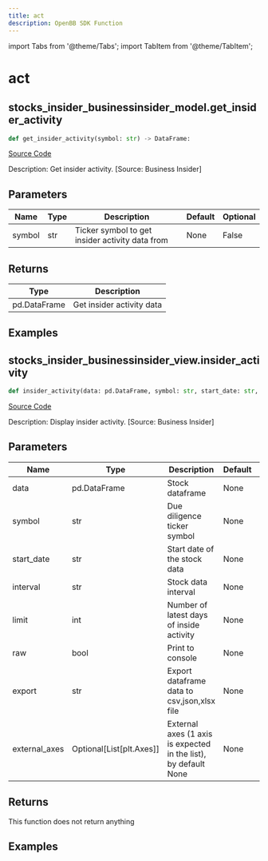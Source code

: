 ```yaml
---
title: act
description: OpenBB SDK Function
---
```


import Tabs from '@theme/Tabs';
import TabItem from '@theme/TabItem';

# act

<Tabs>
<TabItem value="model" label="Model" default>

## stocks_insider_businessinsider_model.get_insider_activity

```python title='openbb_terminal/stocks/insider/businessinsider_model.py'
def get_insider_activity(symbol: str) -> DataFrame:
```
[Source Code](https://github.com/OpenBB-finance/OpenBBTerminal/tree/main/openbb_terminal/stocks/insider/businessinsider_model.py#L17)

Description: Get insider activity. [Source: Business Insider]

## Parameters

| Name | Type | Description | Default | Optional |
| ---- | ---- | ----------- | ------- | -------- |
| symbol | str | Ticker symbol to get insider activity data from | None | False |

## Returns

| Type | Description |
| ---- | ----------- |
| pd.DataFrame | Get insider activity data |

## Examples



</TabItem>
<TabItem value="view" label="View">

## stocks_insider_businessinsider_view.insider_activity

```python title='openbb_terminal/stocks/insider/businessinsider_view.py'
def insider_activity(data: pd.DataFrame, symbol: str, start_date: str, interval: str, limit: int, raw: bool, export: str, external_axes: Optional[List[matplotlib.axes._axes.Axes]]) -> None:
```
[Source Code](https://github.com/OpenBB-finance/OpenBBTerminal/tree/main/openbb_terminal/stocks/insider/businessinsider_view.py#L32)

Description: Display insider activity. [Source: Business Insider]

## Parameters

| Name | Type | Description | Default | Optional |
| ---- | ---- | ----------- | ------- | -------- |
| data | pd.DataFrame | Stock dataframe | None | False |
| symbol | str | Due diligence ticker symbol | None | False |
| start_date | str | Start date of the stock data | None | False |
| interval | str | Stock data interval | None | False |
| limit | int | Number of latest days of inside activity | None | False |
| raw | bool | Print to console | None | False |
| export | str | Export dataframe data to csv,json,xlsx file | None | False |
| external_axes | Optional[List[plt.Axes]] | External axes (1 axis is expected in the list), by default None | None | True |

## Returns

This function does not return anything

## Examples



</TabItem>
</Tabs>